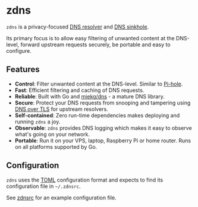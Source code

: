 # zdns

`zdns` is a privacy-focused [DNS
resolver](https://en.wikipedia.org/wiki/Domain_Name_System#DNS_resolvers) and
[DNS sinkhole](https://en.wikipedia.org/wiki/DNS_sinkhole).

Its primary focus is to allow easy filtering of unwanted content at the
DNS-level, forward upstream requests securely, be portable and easy to
configure.

## Features

* **Control**: Filter unwanted content at the DNS-level. Similar to
  [Pi-hole](https://github.com/pi-hole/pi-hole).
* **Fast**: Efficient filtering and caching of DNS requests.
* **Reliable**: Built with Go and [miekg/dns](https://github.com/miekg/dns) - a
  mature DNS library.
* **Secure**: Protect your DNS requests from snooping and tampering using [DNS
  over TLS](https://en.wikipedia.org/wiki/DNS_over_TLS) for upstream resolvers.
* **Self-contained**: Zero run-time dependencies makes deploying and running
  `zdns` a joy.
* **Observable**: `zdns` provides DNS logging which makes it easy to observe
  what's going on your network.
* **Portable**: Run it on your VPS, laptop, Raspberry Pi or home router. Runs on
  all platforms supported by Go.

## Configuration

`zdns` uses the [TOML](https://github.com/toml-lang/toml) configuration format
and expects to find its configuration file in `~/.zdnsrc`.

See [zdnsrc](zdnsrc) for an example configuration file.

